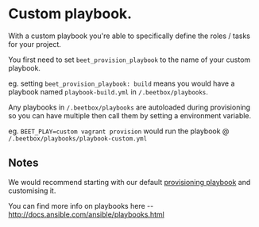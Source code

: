 # Custom playbook.

With a custom playbook you're able to specifically define the roles / tasks for your project.

You first need to set `beet_provision_playbook` to the name of your custom playbook.

eg. setting `beet_provision_playbook: build` means you would have a playbook named `playbook-build.yml` in `/.beetbox/playbooks`.

Any playbooks in `/.beetbox/playbooks` are autoloaded during provisioning so you can have multiple then call them by setting a environment variable.

eg. `BEET_PLAY=custom vagrant provision` would run the playbook @ `/.beetbox/playbooks/playbook-custom.yml`

## Notes

We would recommend starting with our default [provisioning playbook](https://raw.githubusercontent.com/beetboxvm/beetbox/master/provisioning/ansible/playbook-provision.yml) and customising it.

You can find more info on playbooks here -- http://docs.ansible.com/ansible/playbooks.html
